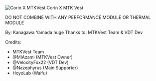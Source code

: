![Corin X MTKVest](https://github.com/user-attachments/assets/301ae134-fdd0-4d3a-89dc-a1df700545de)
Corin X MTK Vest

DO NOT COMBINE WITH ANY PERFORMANCE MODULE OR THERMAL MODULE

By: Kanagawa Yamada
huge Thanks to: MTKVest Team & VDT Dev

Credits:
- MTKVest Team
- @MiAzami (MTKVest Owner)
- @VelocityFox22 (VDT Dev)
- @Nazephyrus (Main Supporter)
- HoyoLab (Waifu)
